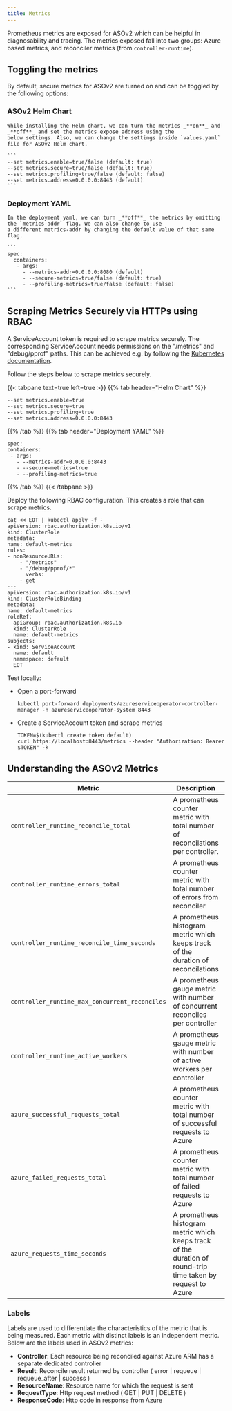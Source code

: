 ```yaml
---
title: Metrics
---
```


Prometheus metrics are exposed for ASOv2 which can be helpful in diagnosability and tracing.
The metrics exposed fall into two groups: Azure based metrics, and reconciler metrics (from `controller-runtime`).

## Toggling the metrics

By default, secure metrics for ASOv2 are turned on and can be toggled by the following options:

### ASOv2 Helm Chart

    While installing the Helm chart, we can turn the metrics _**on**_ and _**off**_ and set the metrics expose address using the 
    below settings. Also, we can change the settings inside `values.yaml` file for ASOv2 Helm chart.

    ```
    --set metrics.enable=true/false (default: true)
    --set metrics.secure=true/false (default: true)
    --set metrics.profiling=true/false (default: false)
    --set metrics.address=0.0.0.0:8443 (default)
    ```

### Deployment YAML
    
    In the deployment yaml, we can turn _**off**_ the metrics by omitting the `metrics-addr` flag. We can also change to use 
    a different metrics-addr by changing the default value of that same flag.

    ```
    spec:
      containers:
       - args:
         - --metrics-addr=0.0.0.0:8080 (default)    
         - --secure-metrics=true/false (default: true)
         - --profiling-metrics=true/false (default: false)
    ```

## Scraping Metrics Securely via HTTPs using RBAC

A ServiceAccount token is required to scrape metrics securely. The corresponding ServiceAccount needs permissions on the "/metrics" and "debug/pprof" paths. 
This can be achieved e.g. by following the [Kubernetes documentation](https://kubernetes.io/docs/concepts/cluster-administration/system-metrics/).

Follow the steps below to scrape metrics securely.

{{< tabpane text=true left=true >}}
{{% tab header="Helm Chart" %}}
``` Helm Chart
--set metrics.enable=true
--set metrics.secure=true
--set metrics.profiling=true
--set metrics.address=0.0.0.0:8443
```
{{% /tab %}}
{{% tab header="Deployment YAML" %}}
``` Deployment YAML
spec:
containers:
 - args:
   - --metrics-addr=0.0.0.0:8443  
   - --secure-metrics=true 
   - --profiling-metrics=true
```
{{% /tab %}}
{{< /tabpane >}}

Deploy the following RBAC configuration. This creates a role that can scrape metrics.
  ```
  cat << EOT | kubectl apply -f -
  apiVersion: rbac.authorization.k8s.io/v1
  kind: ClusterRole
  metadata:
  name: default-metrics
  rules:
  - nonResourceURLs:
      - "/metrics"
      - "/debug/pprof/*"
        verbs:
      - get
  ---
  apiVersion: rbac.authorization.k8s.io/v1
  kind: ClusterRoleBinding
  metadata:
  name: default-metrics
  roleRef:
    apiGroup: rbac.authorization.k8s.io
    kind: ClusterRole
    name: default-metrics
  subjects:
  - kind: ServiceAccount
    name: default
    namespace: default
    EOT
  ```
Test locally:
  - Open a port-forward

      ```
      kubectl port-forward deployments/azureserviceoperator-controller-manager -n azureserviceoperator-system 8443
      ```
  - Create a ServiceAccount token and scrape metrics
      ```
      TOKEN=$(kubectl create token default)
      curl https://localhost:8443/metrics --header "Authorization: Bearer $TOKEN" -k
      ```
  
## Understanding the ASOv2 Metrics

| Metric                                         | Description                                                                                                  | Label 1      | Label 2     | Label 3      |
|------------------------------------------------|--------------------------------------------------------------------------------------------------------------|--------------|-------------|--------------|
| `controller_runtime_reconcile_total`           | A prometheus counter metric with total number of reconcilations per controller.                              | Controller   | Result      |              |
| `controller_runtime_errors_total`              | A prometheus counter metric with total number of errors from reconciler                                      | Controller   |             |              |
| `controller_runtime_reconcile_time_seconds`    | A prometheus histogram metric which keeps track of the duration of reconcilations                            | Controller   |             |              |
| `controller_runtime_max_concurrent_reconciles` | A prometheus gauge metric with number of concurrent reconciles per controller                                | Controller   |             |              |
| `controller_runtime_active_workers`            | A prometheus gauge metric with number of active workers per controller                                       | Controller   |             |              |
| `azure_successful_requests_total`              | A prometheus counter metric with total number of successful requests to Azure                                | ResourceName | RequestType | ResponseCode |
| `azure_failed_requests_total`                  | A prometheus counter metric with total number of failed requests to Azure                                    | ResourceName | RequestType |              |
| `azure_requests_time_seconds`                  | A prometheus histogram metric which keeps track of the duration of round-trip time taken by request to Azure | ResourceName | RequestType |              |

### Labels

Labels are used to differentiate the characteristics of the metric that is being measured. Each metric with distinct labels
is an independent metric. Below are the labels used in ASOv2 metrics:

- **Controller**: Each resource being reconciled against Azure ARM has a separate dedicated controller
- **Result**: Reconcile result returned by controller ( error | requeue | requeue_after | success )
- **ResourceName**: Resource name for which the request is sent
- **RequestType**: Http request method ( GET | PUT | DELETE )
- **ResponseCode**: Http code in response from Azure

